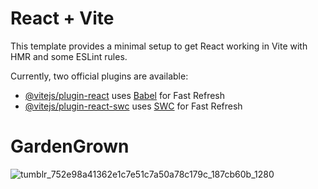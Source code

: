 # React + Vite

This template provides a minimal setup to get React working in Vite with HMR and some ESLint rules.

Currently, two official plugins are available:

- [@vitejs/plugin-react](https://github.com/vitejs/vite-plugin-react/blob/main/packages/plugin-react/README.md) uses [Babel](https://babeljs.io/) for Fast Refresh
- [@vitejs/plugin-react-swc](https://github.com/vitejs/vite-plugin-react-swc) uses [SWC](https://swc.rs/) for Fast Refresh
# GardenGrown
![tumblr_752e98a41362e1c7e51c7a50a78c179c_187cb60b_1280](https://github.com/SANKETPise95/GardenGrown/assets/143407431/8437db6c-9294-46b9-90df-277319aebbe6)
